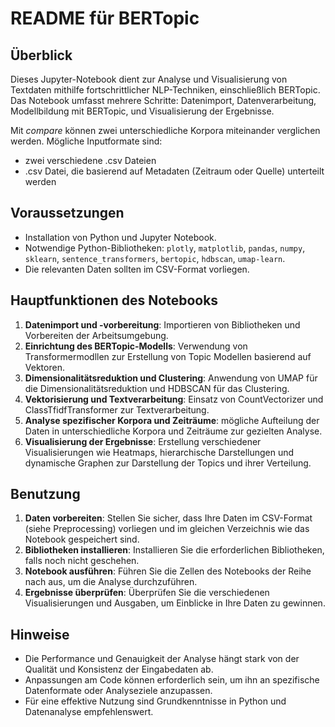 # README für BERTopic

## Überblick
Dieses Jupyter-Notebook dient zur Analyse und Visualisierung von Textdaten mithilfe fortschrittlicher NLP-Techniken, einschließlich BERTopic. Das Notebook umfasst mehrere Schritte: Datenimport, Datenverarbeitung, Modellbildung mit BERTopic, und Visualisierung der Ergebnisse.

Mit *compare* können zwei unterschiedliche Korpora miteinander verglichen werden. Mögliche Inputformate sind:
- zwei verschiedene .csv Dateien
- .csv Datei, die basierend auf Metadaten (Zeitraum oder Quelle) unterteilt werden

## Voraussetzungen
- Installation von Python und Jupyter Notebook.
- Notwendige Python-Bibliotheken: `plotly`, `matplotlib`, `pandas`, `numpy`, `sklearn`, `sentence_transformers`, `bertopic`, `hdbscan`, `umap-learn`.
- Die relevanten Daten sollten im CSV-Format vorliegen.

## Hauptfunktionen des Notebooks
1. **Datenimport und -vorbereitung**: Importieren von Bibliotheken und Vorbereiten der Arbeitsumgebung.
2. **Einrichtung des BERTopic-Modells**: Verwendung von Transformermodllen zur Erstellung von Topic Modellen basierend auf Vektoren.
3. **Dimensionalitätsreduktion und Clustering**: Anwendung von UMAP für die Dimensionalitätsreduktion und HDBSCAN für das Clustering.
4. **Vektorisierung und Textverarbeitung**: Einsatz von CountVectorizer und ClassTfidfTransformer zur Textverarbeitung.
5. **Analyse spezifischer Korpora und Zeiträume**: mögliche Aufteilung der Daten in unterschiedliche Korpora und Zeiträume zur gezielten Analyse.
6. **Visualisierung der Ergebnisse**: Erstellung verschiedener Visualisierungen wie Heatmaps, hierarchische Darstellungen und dynamische Graphen zur Darstellung der Topics und ihrer Verteilung.

## Benutzung
1. **Daten vorbereiten**: Stellen Sie sicher, dass Ihre Daten im CSV-Format (siehe Preprocessing) vorliegen und im gleichen Verzeichnis wie das Notebook gespeichert sind.
2. **Bibliotheken installieren**: Installieren Sie die erforderlichen Bibliotheken, falls noch nicht geschehen.
3. **Notebook ausführen**: Führen Sie die Zellen des Notebooks der Reihe nach aus, um die Analyse durchzuführen.
4. **Ergebnisse überprüfen**: Überprüfen Sie die verschiedenen Visualisierungen und Ausgaben, um Einblicke in Ihre Daten zu gewinnen.

## Hinweise
- Die Performance und Genauigkeit der Analyse hängt stark von der Qualität und Konsistenz der Eingabedaten ab.
- Anpassungen am Code können erforderlich sein, um ihn an spezifische Datenformate oder Analyseziele anzupassen.
- Für eine effektive Nutzung sind Grundkenntnisse in Python und Datenanalyse empfehlenswert.

